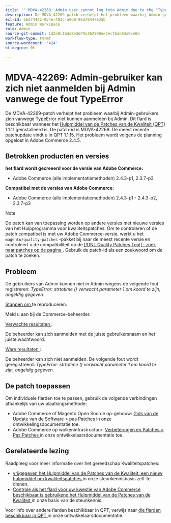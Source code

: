 ```yaml
---
title: '''MDVA-42269: Admin user cannot log into Admin due to the "TypeError" error'
description: De MDVA-42269-patch verhelpt het probleem waarbij Admin-gebruikers zich vanwege TypeError niet kunnen aanmelden bij Admin. Deze patch is beschikbaar wanneer [Quality Patches Tool (QPT)] (/help/announcements/adobe-commerce-announcements/magento-quality-patches-released-new-tool-to-self-serve-quality-patches.md) 1.1.11 is geïnstalleerd.  De patch-id is MDVA-42269.  De meest recente patchupdate vindt u in QPT 1.1.15. Het probleem wordt volgens de planning opgelost in Adobe Commerce 2.4.5.
exl-id: 66d744a2-054e-493c-a060-9ed78447e35b
feature: Admin Workspace
role: Admin
source-git-commit: 1d2e0c1b4a8e3d79a362500ee3ec7bde84a6ce0d
workflow-type: tm+mt
source-wordcount: '424'
ht-degree: 0%

---
```


# MDVA-42269: Admin-gebruiker kan zich niet aanmelden bij Admin vanwege de fout TypeError

De MDVA-42269-patch verhelpt het probleem waarbij Admin-gebruikers zich vanwege TypeError niet kunnen aanmelden bij Admin. Dit flard is beschikbaar wanneer het [ Hulpmiddel van de Patches van de Kwaliteit (QPT) ](/help/announcements/adobe-commerce-announcements/magento-quality-patches-released-new-tool-to-self-serve-quality-patches.md) 1.1.11 geïnstalleerd is.  De patch-id is MDVA-42269.  De meest recente patchupdate vindt u in QPT 1.1.15. Het probleem wordt volgens de planning opgelost in Adobe Commerce 2.4.5.

## Betrokken producten en versies

**het flard wordt gecreeerd voor de versie van Adobe Commerce:**

* Adobe Commerce (alle implementatiemethoden) 2.4.3-p1, 2.3.7-p3

**Compatibel met de versies van Adobe Commerce:**

* Adobe Commerce (alle implementatiemethoden) 2.4.3-p1 - 2.4.3-p2, 2.3.7-p3

>[!NOTE]
>
>De patch kan van toepassing worden op andere versies met nieuwe versies van het Hulpprogramma voor kwaliteitspatches. Om te controleren of de patch compatibel is met uw Adobe Commerce-versie, werkt u het `magento/quality-patches` -pakket bij naar de meest recente versie en controleert u de compatibiliteit op de [[!DNL Quality Patches Tool] : zoek naar patches op de pagina ](https://devdocs.magento.com/quality-patches/tool.html#patch-grid) . Gebruik de patch-id als een zoekwoord om de patch te zoeken.

## Probleem

De gebruikers van Admin kunnen niet in Admin wegens de volgende fout registreren: *TypeError: strtotime () verwacht parameter 1 om koord te zijn, ongeldig gegeven.*

<u> Stappen om </u> te reproduceren:

Meld u aan bij de Commerce-beheerder.

<u> Verwachte resultaten </u>:

De beheerder kan zich aanmelden met de juiste gebruikersnaam en het juiste wachtwoord.

<u> Ware resultaten </u>:

De beheerder kan zich niet aanmelden. De volgende fout wordt geregistreerd: *TypeError: strtotime () verwacht parameter 1 om koord te zijn, ongeldig gegeven.*

## De patch toepassen

Om individuele flarden toe te passen, gebruik de volgende verbindingen afhankelijk van uw plaatsingsmethode:

* Adobe Commerce of Magento Open Source op-gebouw: [ Gids van de Update van de Software > pas Patches ](https://devdocs.magento.com/guides/v2.4/comp-mgr/patching/mqp.html) in onze ontwikkelingsdocumentatie toe.
* Adobe Commerce op wolkeninfrastructuur: [ Verbeteringen en Patches > Pas Patches ](https://devdocs.magento.com/cloud/project/project-patch.html) in onze ontwikkelaarsdocumentatie toe.

## Gerelateerde lezing

Raadpleeg voor meer informatie over het gereedschap Kwaliteitspatches:

* [ vrijgegeven het Hulpmiddel van de Patches van de Kwaliteit: een nieuw hulpmiddel om kwaliteitspatches ](/help/announcements/adobe-commerce-announcements/magento-quality-patches-released-new-tool-to-self-serve-quality-patches.md) in onze steunkennisbasis zelf-te dienen.
* [ Controle als het flard voor uw kwestie van Adobe Commerce beschikbaar is gebruikend het Hulpmiddel van de Patches van de Kwaliteit ](/help/support-tools/patches-available-in-qpt-tool/check-patch-for-magento-issue-with-magento-quality-patches.md) in onze basis van de steunkennis.

Voor info over andere flarden beschikbaar in QPT, verwijs naar [ die flarden beschikbaar in QPT ](https://devdocs.magento.com/quality-patches/tool.html#patch-grid) in onze ontwikkelaarsdocumentatie.
